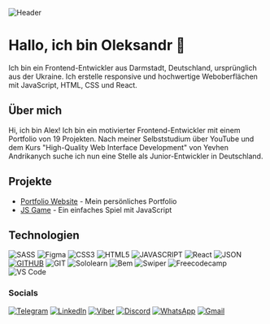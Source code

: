 ![Header](https://github.com/GrandPapaDi/GrandPapaDi/blob/main/assets/coding.gif)  

# Hallo, ich bin Oleksandr 👋  
Ich bin ein Frontend-Entwickler aus Darmstadt, Deutschland, ursprünglich aus der Ukraine. Ich erstelle responsive und hochwertige Weboberflächen mit JavaScript, HTML, CSS und React.  

## Über mich  
Hi, ich bin Alex! Ich bin ein motivierter Frontend-Entwickler mit einem Portfolio von 19 Projekten. Nach meiner Selbststudium über YouTube und dem Kurs "High-Quality Web Interface Development" von Yevhen Andrikanych suche ich nun eine Stelle als Junior-Entwickler in Deutschland.  



## Projekte  
- [Portfolio Website](https://github.com/GrandPapaDi/portfolio) - Mein persönliches Portfolio  
- [JS Game](https://github.com/GrandPapaDi/js-game) - Ein einfaches Spiel mit JavaScript  


## Technologien 

![SASS](https://img.shields.io/badge/SCSS-000?style=for-the-badge&logo=sass&logoColor=CC6699)
![Figma](https://img.shields.io/badge/figma-000000?style=for-the-badge&logo=figma&logoColor=#F24E1E)
![CSS3](https://img.shields.io/badge/CSS3-000?style=for-the-badge&logo=css3&logoColor=1572B6)
![HTML5](https://img.shields.io/badge/HTML5-000?style=for-the-badge&logo=html5&logoColor=E34F26)
![JAVASCRIPT](https://img.shields.io/badge/JavaScript-000?style=for-the-badge&logo=javascript&logoColor=F7DF1E)
![React](https://img.shields.io/badge/React-000?style=for-the-badge&logo=react&logoColor=61DAFB) 
![JSON](https://img.shields.io/badge/json-000?style=for-the-badge&logo=json&logoColor=white)
[![GITHUB](https://img.shields.io/badge/GitHub-100000?style=for-the-badge&logo=github&logoColor=white)](https://github.com/GrandPapaDi?tab=overview&from=2024-08-01&to=2024-08-31)
![GIT](https://img.shields.io/badge/Git-100000?style=for-the-badge&logo=git&logoColor=F05032)
![Sololearn](https://img.shields.io/badge/-Sololearn-000?style=for-the-badge&logo=Sololearn&logoColor=white)
![Bem](https://img.shields.io/badge/-bem-000?style=for-the-badge&logo=bem&logoColor=white)
![Swiper](https://img.shields.io/badge/-Swiper-000?style=for-the-badge&logo=swiper&logoColor=6332F6)
![Freecodecamp](https://img.shields.io/badge/-freecodecamp-0A0A23?style=for-the-badge&logo=freecodecamp&logoColor=white)
![VS Code](https://img.shields.io/badge/VS%20Code-000?style=for-the-badge&logo=visual-studio-code&logoColor=007ACC) 

### Socials

[![Telegram](https://img.shields.io/badge/-Telegram-090909?style=for-the-badge&logo=telegram&logoColor=27A0D9)](https://t.me/alex_web_develop)
[![LinkedIn](https://img.shields.io/badge/-LinkedIn-007BB6?style=for-the-badge&logo=linkedin&logoColor=white)](https://www.linkedin.com/in/oleksandr-grymut-a34294272/)
[![Viber](https://img.shields.io/badge/Viber-7360F2?style=for-the-badge&logo=viber&logoColor=white)](https://invite.viber.com/?number=380935518808)
[![Discord](https://img.shields.io/badge/Discord-5865F2?style=for-the-badge&logo=discord&logoColor=white)](https://discord.com/users/alex_web_developer)
[![WhatsApp](https://img.shields.io/badge/WhatsApp-25D366?style=for-the-badge&logo=whatsapp&logoColor=white)](https://wa.me/+491627651680)
[![Gmail](https://img.shields.io/badge/Email-D14836?style=for-the-badge&logo=gmail&logoColor=white)](mailto:veradocxl@gmail.com)

